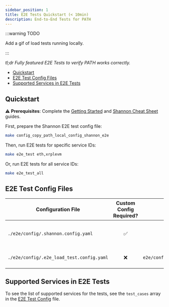 ```yaml
---
sidebar_position: 1
title: E2E Tests Quickstart (< 10min)
description: End-to-End Tests for PATH
---
```


:::warning TODO

Add a gif of load tests running locally.

:::

_tl;dr Fully featured E2E Tests to verify PATH works correctly._

- [Quickstart](#quickstart)
- [E2E Test Config Files](#e2e-test-config-files)
- [Supported Services in E2E Tests](#supported-services-in-e2e-tests)

## Quickstart

⚠️ **Prerequisites**: Complete the [Getting Started](../path/1_getting_started.md) and [Shannon Cheat Sheet](../path/2_cheatsheet_shannon.md) guides.

First, prepare the Shannon E2E test config file:

```bash
make config_copy_path_local_config_shannon_e2e
```

Then, run E2E tests for specific service IDs:

```bash
make e2e_test eth,xrplevm
```

Or, run E2E tests for all service IDs:

```bash
make e2e_test_all
```

## E2E Test Config Files

| Configuration File                        | Custom Config Required? |             Default available?              | Description                            | Command to create or customize                                                     |
| ----------------------------------------- | :---------------------: | :-----------------------------------------: | :------------------------------------- | :--------------------------------------------------------------------------------- |
| `./e2e/config/.shannon.config.yaml`       |           ✅            |                     ❌                      | Gateway service configuration for PATH | `make config_copy_path_local_config_shannon_e2e` OR `make config_shannon_populate` |
| `./e2e/config/.e2e_load_test.config.yaml` |           ❌            | `e2e/config/e2e_load_test.config.tmpl.yaml` | Custom configuration for E2E tests     | `make config_prepare_shannon_e2e`                                                  |

## Supported Services in E2E Tests

To see the list of supported services for the tests, see the `test_cases` array in the [E2E Test Config](https://github.com/buildwithgrove/path/blob/main/e2e/config/e2e_load_test.config.tmpl.yaml) file.
